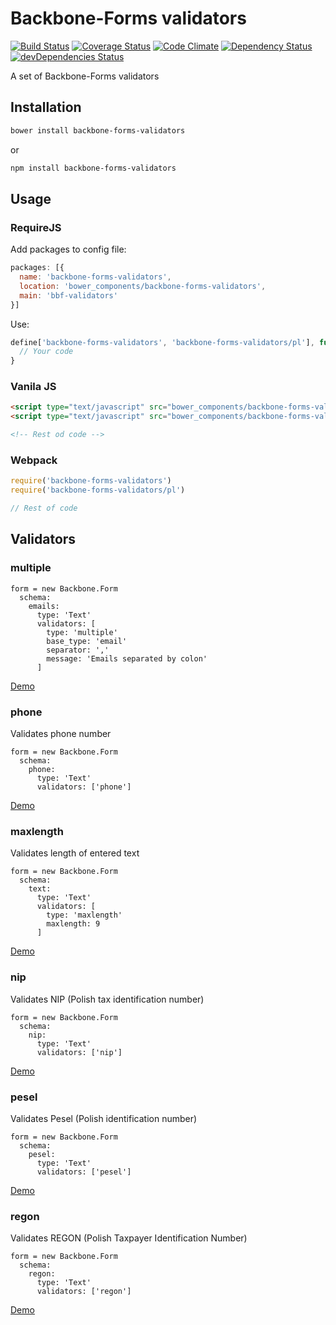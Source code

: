 # Backbone-Forms validators

[![Build Status](https://travis-ci.org/tomi77/backbone-forms-validators.svg?branch=master)](https://travis-ci.org/tomi77/backbone-forms-validators)
[![Coverage Status](https://coveralls.io/repos/github/tomi77/backbone-forms-validators/badge.svg)](https://coveralls.io/github/tomi77/backbone-forms-validators)
[![Code Climate](https://codeclimate.com/github/tomi77/backbone-forms-validators/badges/gpa.svg)](https://codeclimate.com/github/tomi77/backbone-forms-validators)
[![Dependency Status](https://david-dm.org/tomi77/backbone-forms-validators.png)](https://david-dm.org/tomi77/backbone-forms-validators)
[![devDependencies Status](https://david-dm.org/tomi77/backbone-forms-validators/dev-status.svg)](https://david-dm.org/tomi77/backbone-forms-validators?type=dev)

A set of Backbone-Forms validators

## Installation

~~~bash
bower install backbone-forms-validators
~~~

or

~~~bash
npm install backbone-forms-validators
~~~

## Usage

### RequireJS

Add packages to config file:

~~~js
packages: [{
  name: 'backbone-forms-validators',
  location: 'bower_components/backbone-forms-validators',
  main: 'bbf-validators'
}]
~~~

Use:

~~~js
define['backbone-forms-validators', 'backbone-forms-validators/pl'], function(Backbone, Form) {
  // Your code
}
~~~

### Vanila JS

~~~html
<script type="text/javascript" src="bower_components/backbone-forms-validators/bbf-validators.js"></script>
<script type="text/javascript" src="bower_components/backbone-forms-validators/pl.js"></script>

<!-- Rest od code -->
~~~

### Webpack

~~~js
require('backbone-forms-validators')
require('backbone-forms-validators/pl')

// Rest of code
~~~

## Validators

### multiple

~~~coffee-script
form = new Backbone.Form
  schema:
    emails:
      type: 'Text'
      validators: [
        type: 'multiple'
        base_type: 'email'
        separator: ','
        message: 'Emails separated by colon'
      ]
~~~

[Demo](https://tomi77.github.io/backbone-forms-validators/multiple.html)

### phone

Validates phone number

~~~coffee-script
form = new Backbone.Form
  schema:
    phone:
      type: 'Text'
      validators: ['phone']
~~~

[Demo](https://tomi77.github.io/backbone-forms-validators/phone.html)

### maxlength

Validates length of entered text

~~~coffee-script
form = new Backbone.Form
  schema:
    text:
      type: 'Text'
      validators: [
        type: 'maxlength'
        maxlength: 9
      ]
~~~

[Demo](https://tomi77.github.io/backbone-forms-validators/maxlength.html)

### nip

Validates NIP (Polish tax identification number)

~~~coffee-script
form = new Backbone.Form
  schema:
    nip:
      type: 'Text'
      validators: ['nip']
~~~

[Demo](https://tomi77.github.io/backbone-forms-validators/nip.html)

### pesel

Validates Pesel (Polish identification number)

~~~coffee-script
form = new Backbone.Form
  schema:
    pesel:
      type: 'Text'
      validators: ['pesel']
~~~

[Demo](https://tomi77.github.io/backbone-forms-validators/pesel.html)

### regon

Validates REGON (Polish Taxpayer Identification Number)

~~~coffee-script
form = new Backbone.Form
  schema:
    regon:
      type: 'Text'
      validators: ['regon']
~~~

[Demo](https://tomi77.github.io/backbone-forms-validators/regon.html)
